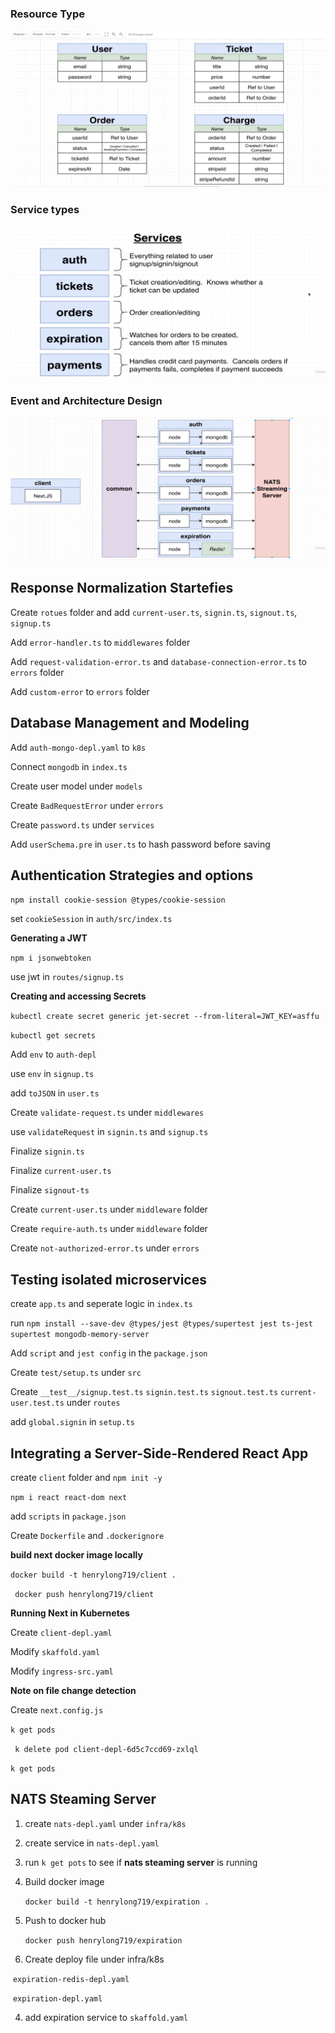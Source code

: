 

### Resource Type



![model](Images/model.png)



### Service types

![service](Images/service.png)



### Event and Architecture Design



![architecture](Images/architecture.png)





## Response Normalization Startefies



Create `rotues` folder and add `current-user.ts`, `signin.ts`, `signout.ts`, `signup.ts`

Add `error-handler.ts` to `middlewares` folder

Add `request-validation-error.ts` and `database-connection-error.ts` to `errors` folder

Add `custom-error` to `errors` folder



## Database Management and Modeling



Add `auth-mongo-depl.yaml` to `k8s`

Connect `mongodb` in `index.ts`



Create user model under `models`

Create `BadRequestError` under `errors`

Create `password.ts` under `services`

Add `userSchema.pre` in `user.ts` to hash password before saving



## Authentication Strategies and options



`npm install cookie-session @types/cookie-session `



set `cookieSession` in `auth/src/index.ts`



**Generating a JWT**

`npm i jsonwebtoken`

use jwt in `routes/signup.ts`





**Creating and accessing Secrets**

`kubectl create secret generic jet-secret --from-literal=JWT_KEY=asffu`

`kubectl get secrets`

Add `env` to `auth-depl`

use `env` in `signup.ts`

add `toJSON` in `user.ts`



Create `validate-request.ts` under `middlewares`

use `validateRequest` in `signin.ts` and `signup.ts`

Finalize `signin.ts`

Finalize `current-user.ts`

Finalize `signout-ts`

Create `current-user.ts` under `middleware` folder

Create `require-auth.ts` under `middleware` folder

Create `not-authorized-error.ts` under `errors`





## Testing isolated microservices

create `app.ts` and seperate logic in `index.ts`

run `npm install --save-dev @types/jest @types/supertest jest ts-jest supertest mongodb-memory-server`

Add `script` and `jest config` in the `package.json`

Create `test/setup.ts` under `src`

Create `__test__/signup.test.ts`  `signin.test.ts` `signout.test.ts` `current-user.test.ts` under `routes`

add `global.signin` in `setup.ts`



## Integrating a Server-Side-Rendered React App



create `client` folder and `npm init -y`

`npm i react react-dom next`

add `scripts` in `package.json`



Create `Dockerfile` and `.dockerignore`



**build next docker image locally**

`docker build -t henrylong719/client .`

` docker push henrylong719/client`



**Running Next in Kubernetes**

Create `client-depl.yaml`

Modify `skaffold.yaml`

Modify `ingress-src.yaml`



**Note on file change detection**

Create `next.config.js`

`k get pods`

` k delete pod client-depl-6d5c7ccd69-zxlql`

`k get pods`







## NATS Steaming Server



1. create `nats-depl.yaml` under `infra/k8s`
2. create service in `nats-depl.yaml`
3. run `k get pots` to see if **nats steaming server** is running











1. Build docker image

   `docker build -t henrylong719/expiration .`

2. Push to docker hub

   `docker push henrylong719/expiration`

3. Create deploy file under infra/k8s

​		`expiration-redis-depl.yaml`

​		`expiration-depl.yaml`

4. add expiration service to `skaffold.yaml`

   





